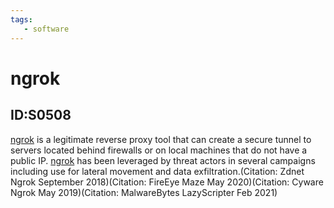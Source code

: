 ```yaml
---
tags:
   - software
---
```

# ngrok
## ID:S0508
[ngrok](software/S0508) is a legitimate reverse proxy tool that can create a secure tunnel to servers located behind firewalls or on local machines that do not have a public IP. [ngrok](software/S0508) has been leveraged by threat actors in several campaigns including use for lateral movement and data exfiltration.(Citation: Zdnet Ngrok September 2018)(Citation: FireEye Maze May 2020)(Citation: Cyware Ngrok May 2019)(Citation: MalwareBytes LazyScripter Feb 2021)
